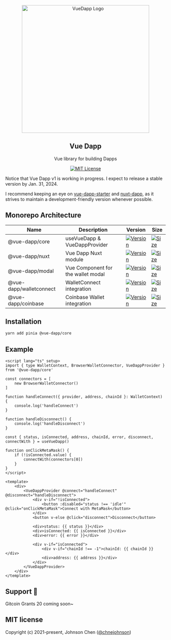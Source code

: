 <p align="center">
   <a href="https://vue-dapp.vercel.app/">
    <img src="https://github.com/vu3th/vue-dapp/blob/main/app/assets/logo.png" alt="VueDapp Logo" style="max-width:100%;" width="400">
  </a>
</p>
<h2 align="center">
  Vue Dapp
</h2>
<p align="center">
  Vue library for building Dapps
</p>

<p align="center">
  <!-- license -->
  <a href="https://github.com/vu3th/vue-dapp">
    <img src="https://img.shields.io/badge/license-MIT-green.svg" alt="MIT License"/>
  </a>
</p>

Notice that Vue Dapp v1 is working in progress. I expect to release a stable version by Jan. 31, 2024.

I recommend keeping an eye on [vue-dapp-starter](https://github.com/vu3th/vue-dapp-starter) and [nuxt-dapp](https://github.com/vu3th/nuxt-dapp), as it strives to maintain a development-friendly version whenever possible.

 
## Monorepo Architecture


| Name                    | Description                        | Version                                                                                                                                        | Size                                                                                                                                                             |
| ----------------------- | ---------------------------------- | ---------------------------------------------------------------------------------------------------------------------------------------------- | ---------------------------------------------------------------------------------------------------------------------------------------------------------------- |
| @vue-dapp/core          | useVueDapp & VueDappProvider       | <a href="https://www.npmjs.com/package/@vue-dapp/core"><img src="https://badgen.net/npm/v/@vue-dapp/core" alt="Version"></a>                   | <a href="https://bundlephobia.com/package/@vue-dapp/core"><img src="https://img.shields.io/bundlephobia/minzip/@vue-dapp/core" alt="Size"></a>                   |
| @vue-dapp/nuxt          | Vue Dapp Nuxt module               | <a href="https://www.npmjs.com/package/@vue-dapp/nuxt"><img src="https://badgen.net/npm/v/@vue-dapp/nuxt" alt="Version"></a>                   | <a href="https://bundlephobia.com/package/@vue-dapp/nuxt"><img src="https://img.shields.io/bundlephobia/minzip/@vue-dapp/nuxt" alt="Size"></a>                   |
| @vue-dapp/modal         | Vue Component for the wallet modal | <a href="https://www.npmjs.com/package/@vue-dapp/modal"><img src="https://badgen.net/npm/v/@vue-dapp/modal" alt="Version"></a>                 | <a href="https://bundlephobia.com/package/@vue-dapp/modal"><img src="https://img.shields.io/bundlephobia/minzip/@vue-dapp/modal" alt="Size"></a>                 |
| @vue-dapp/walletconnect | WalletConnect integration          | <a href="https://www.npmjs.com/package/@vue-dapp/walletconnect"><img src="https://badgen.net/npm/v/@vue-dapp/walletconnect" alt="Version"></a> | <a href="https://bundlephobia.com/package/@vue-dapp/walletconnect"><img src="https://img.shields.io/bundlephobia/minzip/@vue-dapp/walletconnect" alt="Size"></a> |
| @vue-dapp/coinbase      | Coinbase Wallet integration        | <a href="https://www.npmjs.com/package/@vue-dapp/coinbase"><img src="https://badgen.net/npm/v/@vue-dapp/coinbase" alt="Version"></a>           | <a href="https://bundlephobia.com/package/@vue-dapp/coinbase"><img src="https://img.shields.io/bundlephobia/minzip/@vue-dapp/coinbase" alt="Size"></a>           |


## Installation

```bash
yarn add pinia @vue-dapp/core
```

## Example

```vue
<script lang="ts" setup>
import { type WalletContext, BrowserWalletConnector, VueDappProvider } from '@vue-dapp/core'

const connectors = [
	new BrowserWalletConnector()
]

function handleConnect({ provider, address, chainId }: WalletContext) {
	console.log('handleConnect')
}

function handleDisconnect() {
	console.log('handleDisconnect')
}

const { status, isConnected, address, chainId, error, disconnect, connectWith } = useVueDapp()

function onClickMetaMask() {
	if (!isConnected.value) {
		connectWith(connectors[0])
	}
}
</script>

<template>
	<div>
		<VueDappProvider @connect="handleConnect" @disconnect="handleDisconnect">
			<div v-if="!isConnected">
				<button :disabled="status !== 'idle'" @click="onClickMetaMask">Connect with MetaMask</button>
			</div>
			<button v-else @click="disconnect">Disconnect</button>

			<div>status: {{ status }}</div>
			<div>isConnected: {{ isConnected }}</div>
			<div>error: {{ error }}</div>

			<div v-if="isConnected">
				<div v-if="chainId !== -1">chainId: {{ chainId }}</div>
				<div>address: {{ address }}</div>
			</div>
		</VueDappProvider>
	</div>
</template>

```

## Support 🙏

Gitcoin Grants 20 coming soon~

## MIT license

Copyright (c) 2021-present, Johnson Chen ([@chnejohnson](https://twitter.com/chnejohnson))
